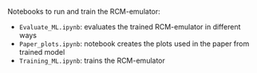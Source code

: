 Notebooks to run and train the RCM-emulator: 
- `Evaluate_ML.ipynb`: evaluates the trained RCM-emulator in different ways
- `Paper_plots.ipynb`: notebook creates the plots used in the paper from trained model
- `Training_ML.ipynb`: trains the RCM-emulator

